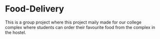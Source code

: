 # Food-Delivery
This is a group project where this project maily made for our college complex where students can order their favourite food from the complex in the hostel. 
